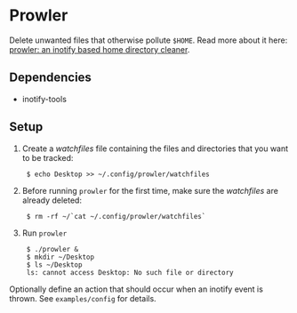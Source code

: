 Prowler
=======

Delete unwanted files that otherwise pollute `$HOME`. Read more about it here:
[prowler: an inotify based home directory cleaner][prowler].

Dependencies
------------

* inotify-tools

Setup
-----

1. Create a *watchfiles* file containing the files and directories that you want
   to be tracked:
   
        $ echo Desktop >> ~/.config/prowler/watchfiles

2. Before running `prowler` for the first time, make sure the *watchfiles* are
   already deleted:

        $ rm -rf ~/`cat ~/.config/prowler/watchfiles`

3. Run `prowler`

        $ ./prowler &
        $ mkdir ~/Desktop
        $ ls ~/Desktop
        ls: cannot access Desktop: No such file or directory

Optionally define an action that should occur when an inotify event is thrown.
See `examples/config` for details.

  [prowler]: http://www.tlvince.com/linux/prowler-home-cleaner/
